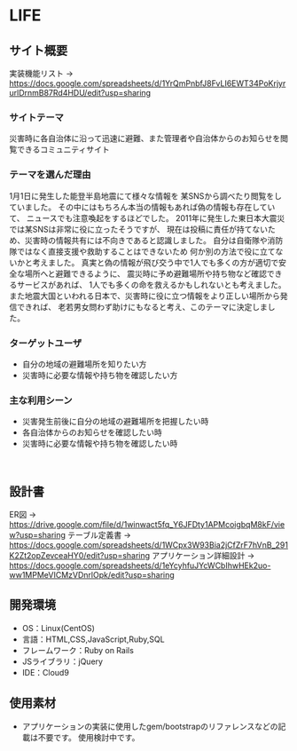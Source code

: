 # LIFE

## サイト概要
実装機能リスト → https://docs.google.com/spreadsheets/d/1YrQmPnbfJ8FvLI6EWT34PoKrjyrurlDrnmB87Rd4HDU/edit?usp=sharing

### サイトテーマ
災害時に各自治体に沿って迅速に避難、また管理者や自治体からのお知らせを閲覧できるコミュニティサイト

### テーマを選んだ理由
1月1日に発生した能登半島地震にて様々な情報を
某SNSから調べたり閲覧をしていました。
その中にはもちろん本当の情報もあれば偽の情報も存在していて、
ニュースでも注意喚起をするほどでした。
2011年に発生した東日本大震災では某SNSは非常に役に立ったそうですが、
現在は投稿に責任が持てないため、災害時の情報共有には不向きであると認識しました。
自分は自衛隊や消防隊ではなく直接支援や救助することはできないため
何か別の方法で役に立てないかと考えました。
真実と偽の情報が飛び交う中で1人でも多くの方が適切で安全な場所へと避難できるように、
震災時に予め避難場所や持ち物など確認できるサービスがあれば、
1人でも多くの命を救えるかもしれないとも考えました。
また地震大国といわれる日本で、災害時に役に立つ情報をより正しい場所から発信できれば、
老若男女問わず助けにもなると考え、このテーマに決定しました。

### ターゲットユーザ
* 自分の地域の避難場所を知りたい方
* 災害時に必要な情報や持ち物を確認したい方
​
### 主な利用シーン
* 災害発生前後に自分の地域の避難場所を把握したい時
* 各自治体からのお知らせを確認したい時
* 災害時に必要な情報や持ち物を確認したい時

​
## 設計書
ER図 → https://drive.google.com/file/d/1winwact5fq_Y6JFDty1APMcoigbqM8kF/view?usp=sharing
テーブル定義書 → https://docs.google.com/spreadsheets/d/1WCpx3W93Bia2jCfZrF7hVnB_291K2Zt2opZevceaHY0/edit?usp=sharing
アプリケーション詳細設計 → https://docs.google.com/spreadsheets/d/1eYcyhfuJYcWCbIhwHEk2uo-ww1MPMeVICMzVDnrlOpk/edit?usp=sharing

## 開発環境
- OS：Linux(CentOS)
- 言語：HTML,CSS,JavaScript,Ruby,SQL
- フレームワーク：Ruby on Rails
- JSライブラリ：jQuery
- IDE：Cloud9
​
## 使用素材
- アプリケーションの実装に使用したgem/bootstrapのリファレンスなどの記載は不要です。
使用検討中です。